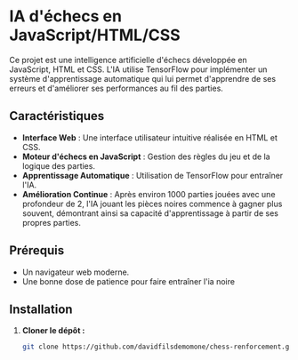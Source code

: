 # IA d'échecs en JavaScript/HTML/CSS

Ce projet est une intelligence artificielle d'échecs développée en JavaScript, HTML et CSS. L'IA utilise TensorFlow pour implémenter un système d'apprentissage automatique qui lui permet d'apprendre de ses erreurs et d'améliorer ses performances au fil des parties.

## Caractéristiques

- **Interface Web** : Une interface utilisateur intuitive réalisée en HTML et CSS.
- **Moteur d'échecs en JavaScript** : Gestion des règles du jeu et de la logique des parties.
- **Apprentissage Automatique** : Utilisation de TensorFlow pour entraîner l'IA.
- **Amélioration Continue** : Après environ 1000 parties jouées avec une profondeur de 2, l'IA jouant les pièces noires commence à gagner plus souvent, démontrant ainsi sa capacité d'apprentissage à partir de ses propres parties.

## Prérequis

- Un navigateur web moderne.
- Une bonne dose de patience pour faire entraîner l'ia noire

## Installation

1. **Cloner le dépôt :**
   ```bash
   git clone https://github.com/davidfilsdemomone/chess-renforcement.git
